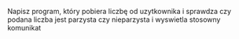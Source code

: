 Napisz program, który pobiera liczbę od uzytkownika i sprawdza czy podana liczba jest parzysta czy nieparzysta i wyswietla stosowny komunikat